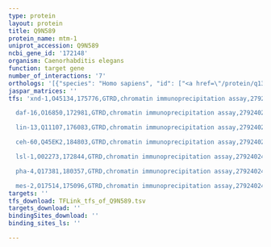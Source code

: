 ```yaml
---
type: protein
layout: protein
title: Q9N589
protein_name: mtm-1
uniprot_accession: Q9N589
ncbi_gene_id: '172148'
organism: Caenorhabditis elegans
function: target gene
number_of_interactions: '7'
orthologs: '[{"species": "Homo sapiens", "id": ["<a href=\"/protein/q13614\">Q13614</a>", "<a href=\"/protein/q13496\">Q13496</a>", "F8WA39"]}, {"species": "Mus musculus", "id": ["<a href=\"/protein/q9z2d1\">Q9Z2D1</a>", "<a href=\"/protein/q9z2c4\">Q9Z2C4</a>"]}, {"species": "Rattus norvegicus", "id": ["<a href=\"/protein/a0a0g2juz0\">A0A0G2JUZ0</a>", "<a href=\"/protein/a0a140tai5\">A0A140TAI5</a>", "<a href=\"/protein/d3za31\">D3ZA31</a>"]}, {"species": "Drosophila melanogaster", "id": ["<a href=\"/protein/q9vmi9\">Q9VMI9</a>"]}, {"species": "Danio rerio", "id": ["A0A0R4IMW4", "<a href=\"/protein/a0jmk5\">A0JMK5</a>"]}]'
jaspar_matrices: ''
tfs: 'xnd-1,O45134,175776,GTRD,chromatin immunoprecipitation assay,27924024%5Buid%5D,No

  daf-16,O16850,172981,GTRD,chromatin immunoprecipitation assay,27924024%5Buid%5D,No

  lin-13,Q11107,176083,GTRD,chromatin immunoprecipitation assay,27924024%5Buid%5D,No

  ceh-60,Q45EK2,184803,GTRD,chromatin immunoprecipitation assay,27924024%5Buid%5D,No

  lsl-1,O02273,172844,GTRD,chromatin immunoprecipitation assay,27924024%5Buid%5D,No

  pha-4,Q17381,180357,GTRD,chromatin immunoprecipitation assay,27924024%5Buid%5D,No

  mes-2,O17514,175096,GTRD,chromatin immunoprecipitation assay,27924024%5Buid%5D,No'
targets: ''
tfs_download: TFLink_tfs_of_Q9N589.tsv
targets_download: ''
bindingSites_download: ''
binding_sites_ls: ''

---
```

